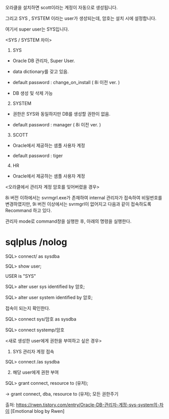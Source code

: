 오라클을 설치하면 scott이라는 계정이 자동으로 생성됩니다.

그리고 SYS , SYSTEM 이라는 user가 생성되는데, 암호는 설치 시에 설정합니다.

여기서 super user는 SYS입니다.

 

<SYS / SYSTEM 차이>

1. SYS

- Oracle DB 관리자, Super User.

- data dictionary를 갖고 있음.

- default password : change_on_install ( 8i 이전 ver. )

- DB 생성 및 삭제 가능

 

2. SYSTEM

- 권한은 SYS와 동일하지만 DB를 생성할 권한이 없음.

- default password : manager ( 8i 이전 ver. )

 

3. SCOTT

- Oracle에서 제공하는 샘플 사용자 계정

- default password : tiger

 

4. HR

- Oracle에서 제공하는 샘플 사용자 계정

 

<오라클에서 관리자 계정 암호를 잊어버렸을 경우>

8i 버전 이하에서는 svrmgrl.exe가 존재하여 internal 관리자가 접속하여 비밀번호를 변경하였지만, 9i 버전 이상에서는 svrmgrl이 없어지고 다음과 같이 접속하도록 Recommand 하고 있다.

관리자 mode로 command창을 실행한 후, 아래의 명령을 실행한다.

 

# sqlplus /nolog

SQL> connect/ as sysdba

SQL> show user;

USER is "SYS"

SQL> alter user sys identified by 암호;

SQL> alter user system identified by 암호;

 

접속이 되는지 확인한다. 

SQL> connect sys/암호 as sysdba

SQL> connect systemp/암호

 

<새로 생성한 user에게 권한을 부여하고 싶은 경우>

1. SYS 관리자 계정 접속

SQL> connect /as sysdba

2. 해당 user에게 권한 부여

SQL> grant connect, resource to (유저);

-> grant connect, dba, resource to (유저);  모든 권한주기



출처: https://rwen.tistory.com/entry/Oracle-DB-관리자-계정-sys-system의-차이 [Emotional blog by Rwen]
